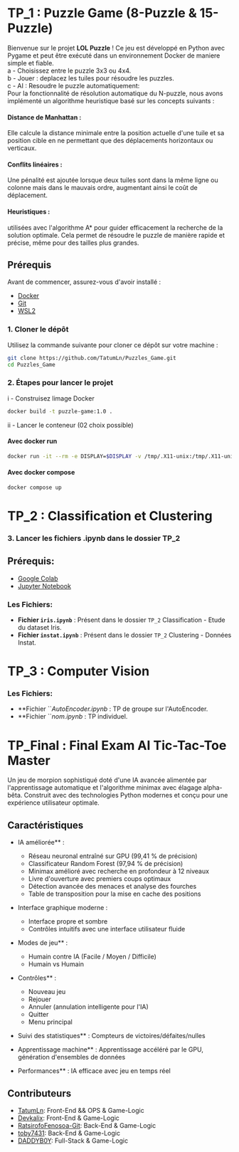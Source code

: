 # TP_1 : Puzzle Game (8-Puzzle & 15-Puzzle)

Bienvenue sur le projet **LOL Puzzle** ! Ce jeu est développé en Python avec Pygame et peut être exécuté dans un environnement Docker de maniere simple et fiable.<br>a - Choisissez entre le puzzle 3x3 ou 4x4.<br>b - Jouer : deplacez les tuiles pour résoudre les puzzles.<br>c - AI : Resoudre le puzzle automatiquement:<br>Pour la fonctionnalité de résolution automatique du N-puzzle, nous avons implémenté un algorithme heuristique basé sur les concepts suivants :
#### Distance de Manhattan :
Elle calcule la distance minimale entre la position actuelle d'une tuile et sa position cible en ne permettant que des déplacements horizontaux ou verticaux.
#### Conflits linéaires :
Une pénalité est ajoutée lorsque deux tuiles sont dans la même ligne ou colonne mais dans le mauvais ordre, augmentant ainsi le coût de déplacement.
#### Heuristiques :
utilisées avec l'algorithme A* pour guider efficacement la recherche de la solution optimale. Cela permet de résoudre le puzzle de manière rapide et précise, même pour des tailles plus grandes.

## Prérequis

Avant de commencer, assurez-vous d'avoir installé :
- [Docker](https://www.docker.com/)
- [Git](https://git-scm.com/)
- [WSL2](https://learn.microsoft.com/en-us/windows/wsl/install)

### 1. Cloner le dépôt
Utilisez la commande suivante pour cloner ce dépôt sur votre machine :
```bash
git clone https://github.com/TatumLn/Puzzles_Game.git
cd Puzzles_Game
```

### 2. Étapes pour lancer le projet 
i   - Construisez limage Docker
```bash
docker build -t puzzle-game:1.0 .
```
ii  - Lancer le conteneur (02 choix possible)
#### Avec docker run
```bash
docker run -it --rm -e DISPLAY=$DISPLAY -v /tmp/.X11-unix:/tmp/.X11-unix puzzle-game:1.0
```
#### Avec docker compose
```bash
docker compose up
```

# TP_2 : Classification et Clustering

### 3. Lancer les fichiers .ipynb dans le dossier TP_2 

## Prérequis:
- [Google Colab](https://www.docker.com/)
- [Jupyter Notebook](https://jupyter.org/try/)

### Les Fichiers:
- **Fichier `iris.ipynb`** : Présent dans le dossier `TP_2` Classification - Etude du dataset Iris.
- **Fichier `instat.ipynb`** : Présent dans le dossier `TP_2` Clustering - Données Instat.

# TP_3 : Computer Vision

### Les Fichiers:
- **Fichier ``*AutoEncoder.ipynb* : TP de groupe sur l'AutoEncoder. 
- **Fichier ``*nom.ipynb* : TP individuel. 

# TP_Final : Final Exam AI Tic-Tac-Toe Master
Un jeu de morpion sophistiqué doté d'une IA avancée alimentée par l'apprentissage automatique et l'algorithme minimax avec élagage alpha-bêta. Construit avec des technologies Python modernes et conçu pour une expérience utilisateur optimale.

## Caractéristiques

- IA améliorée** :
  - Réseau neuronal entraîné sur GPU (99,41 % de précision)
  - Classificateur Random Forest (97,94 % de précision)
  - Minimax amélioré avec recherche en profondeur à 12 niveaux
  - Livre d'ouverture avec premiers coups optimaux
  - Détection avancée des menaces et analyse des fourches
  - Table de transposition pour la mise en cache des positions

- Interface graphique moderne :
  - Interface propre et sombre
  - Contrôles intuitifs avec une interface utilisateur fluide

- Modes de jeu** :
  - Humain contre IA (Facile / Moyen / Difficile)
  - Humain vs Humain

- Contrôles** :
  - Nouveau jeu
  - Rejouer
  - Annuler (annulation intelligente pour l'IA)
  - Quitter
  - Menu principal

- Suivi des statistiques** : Compteurs de victoires/défaites/nulles
- Apprentissage machine** : Apprentissage accéléré par le GPU, génération d'ensembles de données
- Performances** : IA efficace avec jeu en temps réel


## Contributeurs
- [TatumLn](https://github.com/TatumLn): Front-End && OPS & Game-Logic
- [Devkalix](https://github.com/Devkalix): Front-End & Game-Logic
- [RatsirofoFenosoa-Git](https://github.com/RatsirofoFenosoa-Git): Back-End & Game-Logic
- [toby7431](https://github.com/toby7431): Back-End & Game-Logic
- [DADDYB0Y](https://github.com/DADDYB0Y): Full-Stack & Game-Logic
